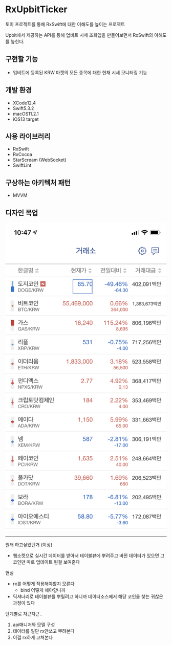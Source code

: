 #  RxUpbitTicker

토이 프로젝트를 통해 RxSwift에 대한 이해도를 높이는 프로젝트

Upbit에서 제공하는 API를 통해 업비트 시세 조회앱을 만들어보면서 RxSwift의 이해도를 높힌다.

## 구현할 기능

- 업비트에 등록된 KRW 마켓의 모든 종목에 대한 현재 시세 모니터링 기능

## 개발 환경

- XCode12.4
- Swift5.3.2
- macOS11.2.1
- iOS13 target

## 사용 라이브러리

- RxSwift
- RxCocoa
- StarScream (WebSocket)
- SwiftLint

## 구상하는 아키텍처 패턴

- MVVM

## 디자인 목업

![mockup](mockup.jpeg)

---

원래 하고싶었던거 (이상)
- 웹소켓으로 실시간 데이터를 받아서 테이블뷰에 뿌려주고 바뀐 데이터가 있으면 그 코인만 따로 업데이트 된걸 보여준다

현실
- rx를 어떻게 적용해야할지 모른다
    - bind 어떻게 해야합니까
- 딕셔너리로 테이블뷰를 뿌릴려고 하니까 데이터소스에서 해당 코인을 찾는 귀찮은 과정이 있다

단계별로 차근차근..

1. api매니저와 모델 구성
2. 데이터를 일단 rx안쓰고 뿌려본다
3. 이걸 rx하게 고쳐본다

